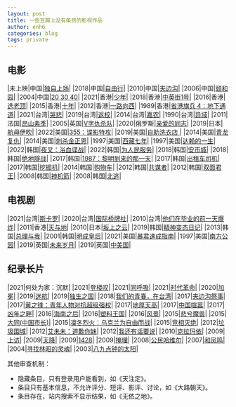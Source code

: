 ```yaml
---
layout: post
title: 一些豆瓣上没有条目的影视作品
author: enh6
categories: blog
tags: private
---
```


## 电影

|未上映|中国|[独自上场](https://www.imdb.com/title/tt9150572/)|
|2018|中国|[自由行](https://www.imdb.com/title/tt8731042/)|
|2010|中国|[夹边沟](https://www.imdb.com/title/tt1723112/)|
|2006|中国|[颐和园](https://www.imdb.com/title/tt0794374/)|
|2004|中国|[20 30 40](https://www.imdb.com/title/tt0397229/)|
|2021|香港|[少年](https://www.imdb.com/title/tt15743130/)|
|2018|香港|[中英街1号](https://www.imdb.com/title/tt7473032/)|
|2016|香港|[选老顶](https://www.imdb.com/title/tt5609302/)|
|2015|香港|[十年](https://www.imdb.com/title/tt5269560/)|
|2012|香港|[一路向西](https://www.imdb.com/title/tt2370792/)|
|1989|香港|[省港旗兵 4：地下通道](https://www.imdb.com/title/tt0103162/)|
|2021|台湾|[哭悲](https://www.imdb.com/title/tt13872248/)|
|2019|台湾|[返校](https://www.imdb.com/title/tt10805432/)|
|2014|台湾|[嘉农](https://www.imdb.com/title/tt2247566/)|
|1990|台湾|[异域](https://www.imdb.com/title/tt0100987/)|
|2011|法国|[昂山素季](https://www.imdb.com/title/tt1802197/)|
|2005|英国|[V字仇杀队](https://www.imdb.com/title/tt0434409/)|
|2020|俄罗斯|[亲爱的同志](https://www.imdb.com/title/tt10796286/)|
|2019|日本|[航母伊吹](https://www.imdb.com/title/tt8649224/)|
|2022|美国|[355：谍影特攻](https://www.imdb.com/title/tt8356942/)|
|2019|美国|[自助洗衣店 ](https://www.imdb.com/title/tt5865326/)|
|2014|美国|[青龙复仇](https://www.imdb.com/title/tt1396523/)|
|2014|美国|[刺杀金正恩](https://www.imdb.com/title/tt2788710/)|
|1997|美国|[西藏七年](https://www.imdb.com/title/tt0120102/)|
|1997|美国|[达赖的一生](https://www.imdb.com/title/tt0119485/)|
|2022|韩国|[夜叉：浴血谍战](https://www.imdb.com/title/tt12663250/)|
|2022|韩国|[为人民服务](https://www.imdb.com/title/tt18372308/)|
|2018|韩国|[安市城](https://www.imdb.com/title/tt6931414/)|
|2018|韩国|[绝地隧战](https://www.imdb.com/title/tt7156436/)|
|2017|韩国|[1987：黎明到来的那一天](https://www.imdb.com/title/tt6493286/)|
|2017|韩国|[出租车司机](https://www.imdb.com/title/tt6878038/)|
|2017|韩国|[挖掘机](https://www.imdb.com/title/tt7506740/)|
|2014|韩国|[购物车](https://www.imdb.com/title/tt3953834/)|
|2012|韩国|[共谋者](https://www.imdb.com/title/tt2308860/)|
|2012|韩国|[双面君王](https://www.imdb.com/title/tt2290840/)|
|2008|韩国|[神机箭](https://www.imdb.com/title/tt1185594/)|
|2008|韩国|[北逃](https://www.imdb.com/title/tt1133922/)|

## 电视剧

|2021|台湾|[斯卡罗](https://www.imdb.com/title/tt15207176/)|
|2020|台湾|[国际桥牌社](https://www.imdb.com/title/tt11820476/)|
|2010|台湾|[他们在毕业的前一天爆炸](https://www.imdb.com/title/tt1813893/)|
|2011|香港|[天与地](https://www.imdb.com/title/tt2165489/)|
|2010|日本|[坂上之云](https://www.imdb.com/title/tt1562754/)|
|2019|韩国|[精神变态日记](https://www.imdb.com/title/tt11133466/)|
|2013|韩国|[总理与我](https://www.imdb.com/title/tt3284102/)|
|2001|韩国|[明成皇后](https://www.imdb.com/title/tt2288116/)|
|2021|美国|[暴君速成指南](https://www.imdb.com/title/tt14832996/)|
|1997|美国|[南方公园](https://www.imdb.com/title/tt0121955/)|
|2019|英国|[未来岁月](https://www.imdb.com/title/tt8694364/)|
|2019|英国|[中美国](https://www.imdb.com/title/tt7948996/)|

## 纪录长片

|2021|何处为家：沉默|
|2021|[登楼叹](https://www.imdb.com/title/tt14505430/)|
|2021|[同呼吸](https://www.imdb.com/title/tt13648230/)|
|2021|[时代革命](https://www.imdb.com/title/tt15049118/)|
|2020|[加冕](https://www.imdb.com/title/tt12935000/)|
|2019|[迷航](https://www.imdb.com/title/tt13236440/)|
|2019|[独生之国](https://www.imdb.com/title/tt8923482/)|
|2018|[我们的青春，在台湾](https://www.imdb.com/title/tt8711506/)|
|2017|[夹边沟祭事](https://www.imdb.com/title/tt7877136/)|
|2017|[黄之锋：青年人物对抗超级强权](https://www.imdb.com/title/tt6333072/)|
|2017|[地厚天高](https://www.imdb.com/title/tt7875626/)|
|2017|[中国喧嚣](https://www.imdb.com/title/tt7215388/)|
|2017|[凶年之畔](https://www.imdb.com/title/tt6433144/)|
|2016|[海南之后](https://www.imdb.com/title/tt4079902/)|
|2016|[塑料王国](https://www.imdb.com/title/tt6090264/)|
|2016|[风景](https://www.imdb.com/title/tt6021632/)|
|2015|[悲兮魔兽](https://www.imdb.com/title/tt4901304/)|
|2015|[大同(中国市长)](https://www.imdb.com/title/tt4056808/)|
|2015|[凜冬烈火：乌克兰为自由而战](https://www.imdb.com/title/tt4908644/)|
|2015|[竞相灭绝](https://www.imdb.com/title/tt1618448/)|
|2012|[垃圾围城](https://www.imdb.com/title/tt1980046/)|
|2012|[艾未未：道歉你妹](https://www.imdb.com/title/tt1845773/)|
|2012|[我还有话要说](https://www.imdb.com/title/tt2164662/)|
|2010|[克拉玛依](https://www.imdb.com/title/tt1720130/)|
|2009|[上访](https://www.imdb.com/title/tt1426381/)|
|2009|[天降](https://www.imdb.com/title/tt2136916/)|
|2009|[1428](https://www.imdb.com/title/tt1500679/)|
|2009|[掩埋](https://www.imdb.com/title/tt4370770/)|
|2008|[公民哈维尔](https://www.imdb.com/title/tt0843329/)|
|2007|[和凤鸣](https://www.imdb.com/title/tt1032880/)|
|2004|[寻找林昭的灵魂](https://www.imdb.com/title/tt6083394/)|
|2003|[八九点钟的太阳](https://www.imdb.com/title/tt0381430/)|

其他审查机制：
- 隐藏条目，只有登录用户能看到，如《天注定》。
- 条目只有基本信息，不允许评分、短评、影评、讨论，如《大路朝天》。
- 条目存在，站内搜索不显示结果，如《无依之地》。
